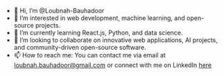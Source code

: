 - 👋 Hi, I’m @Loubnah-Bauhadoor
- 👀 I’m interested in web development, machine learning, and open-source projects.
- 🌱 I’m currently learning React.js, Python, and data science.
- 💞️ I’m looking to collaborate on innovative web applications, AI projects, and community-driven open-source software.
- 📫 How to reach me: You can contact me via email at loubnah.bauhadoor@gmail.com or connect with me on LinkedIn [here](https://www.linkedin.com/in/loubnahbauhadoor/)

<!---
Loubnah-Bauhadoor/Loubnah-Bauhadoor is a ✨ special ✨ repository because its `README.md` (this file) appears on your GitHub profile.
You can click the Preview link to take a look at your changes.
--->
